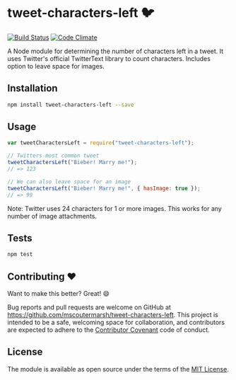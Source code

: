 # tweet-characters-left :bird:
[![Build Status](https://travis-ci.org/mscoutermarsh/tweet-characters-left.svg?branch=master)](https://travis-ci.org/mscoutermarsh/tweet-characters-left)
[![Code Climate](https://codeclimate.com/github/mscoutermarsh/tweet-characters-left/badges/gpa.svg)](https://codeclimate.com/github/mscoutermarsh/tweet-characters-left)

A Node module for determining the number of characters left in a tweet. It uses Twitter's official TwitterText library to count characters. Includes option to leave space for images.

## Installation
```Bash
npm install tweet-characters-left --save
```

## Usage
```JavaScript
var tweetCharactersLeft = require("tweet-characters-left");

// Twitters most common tweet
tweetCharactersLeft("Bieber! Marry me!");
// => 123

// We can also leave space for an image
tweetCharactersLeft("Bieber! Marry me!", { hasImage: true });
// => 99
```

Note: Twitter uses 24 characters for 1 or more images. This works for any number of image attachments.

## Tests
```Bash
npm test
```

## Contributing :heart:

Want to make this better? Great! :smile:

Bug reports and pull requests are welcome on GitHub at https://github.com/mscoutermarsh/tweet-characters-left. This project is intended to be a safe, welcoming space for collaboration, and contributors are expected to adhere to the [Contributor Covenant](http://contributor-covenant.org) code of conduct.


## License

The module is available as open source under the terms of the [MIT License](http://opensource.org/licenses/MIT).
